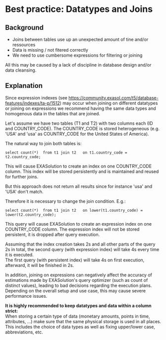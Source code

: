 # Best practice: Datatypes and Joins 
## Background

* Joins between tables use up an unexpected amount of tine and/or ressources
* Data is missing / not fitered correctly
* We need to use cumbersome expressions for filtering or joining

All this may be caused by a lack of discipline in database design and/or data cleansing.

## Explanation

Since expression indexes (see <https://community.exasol.com/t5/database-features/indexes/ta-p/1512>) may occur when joining on different datatypes or joining on expressions we recommend having the same data types and homogenous data in the tables that are joined.

Let's assume we have two tables (T1 and T2) with two columns each (ID and COUNTRY_CODE). The COUNTRY_CODE is stored heterogeneous (e.g. 'USA' and 'usa' as COUNTRY_CODE for the United States of America).

The natural way to join both tables is:


```"code-sql"
select count(*)  from t1 join t2   on t1.country_code = t2.country_code; 
```
This will cause EXASolution to create an index on one COUNTRY_CODE column. This index will be stored persistently and is maintained and reused for further joins.

But this approach does not return all results since for instance 'usa' and 'USA' don't match.

Therefore it is necessary to change the join condition. E.g.:


```"code-sql"
select count(*)  from t1 join t2   on lower(t1.country_code) = lower(t2.country_code); 
```
This query will cause EXASolution to create an expression index on one COUNTRY_CODE column. The expression index will not be stored persistent, it is dropped after query execution.

Assuming that the index creation takes 2s and all other parts of the query 2s in total, the second query (with expression index) will take 4s every time it is executed.  
The first query (with persistent index) will take 4s on first execution, afterward, it will be finished in 2s.

In addition, joining on expressions can negatively affect the accuracy of estimations made by EXASolution's query optimizer (such as count of distinct values), leading to bad decisions regarding the execution plans. Depending on the overall setup and use case, this may cause severe performance issues.

**It is highly recommended to keep datatypes and data within a column strict:**  
When storing a certain type of data (monetary amounts, points in time, attributes, ...) make sure that the same physical storage is used in all places. This includes the choice of data types as well as fixing upper/lower case, abbreviations, etc.

